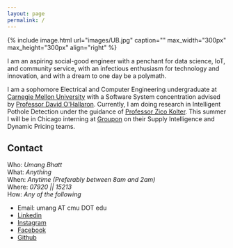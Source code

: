 ```yaml
---
layout: page
permalink: /
---
```


{% include image.html url="images/UB.jpg" caption="" max_width="300px" max_height="300px" align="right" %}

I am an aspiring social-good engineer with a penchant for data science, IoT, and community service, with an infectious enthusiasm for technology and innovation, and with a dream to one day be a polymath.

I am a sophomore Electrical and Computer Engineering undergraduate at [Carnegie Mellon University] with a Software System concentration advised by [Professor David O'Hallaron]. Currently, I am doing research in Intelligent Pothole Detection under the guidance of [Professor Zico Kolter]. This summer I will be in Chicago interning at [Groupon] on their Supply Intelligence and Dynamic Pricing teams.  

## Contact

Who: <i>Umang Bhatt</i> <br />
What: <i>Anything</i> <br />
When: <i>Anytime (Preferably between 8am and 2am)</i> <br />
Where: <i> 07920 || 15213 </i> <br />
How: <i>Any of the following</i> <br />
* Email: umang AT cmu DOT edu
* [Linkedin]
* [Instagram]
* [Facebook]
* [Github]



[Carnegie Mellon University]: www.cmu.edu
[Professor David O'Hallaron]: http://www.cs.cmu.edu/~droh/
[Professor Zico Kolter]: www.zicokolter.com
[Groupon]: www.groupon.com
[Linkedin]: www.linkedin.com/in/umangsbhatt
[Instagram]: www.instagram.com/umangsbhatt
[Facebook]: www.facebook.com/umangsbhatt
[Github]: www.github.com/umangsbhatt
